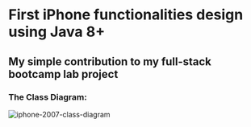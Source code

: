 # First iPhone functionalities design using Java 8+

## My simple contribution to my full-stack bootcamp lab project

### The Class Diagram:

![iphone-2007-class-diagram](https://github.com/dev-joaovitor/java-first-iphone-design/assets/116603666/6586eac2-01f4-4000-9ffa-e21d3188b7ef)
